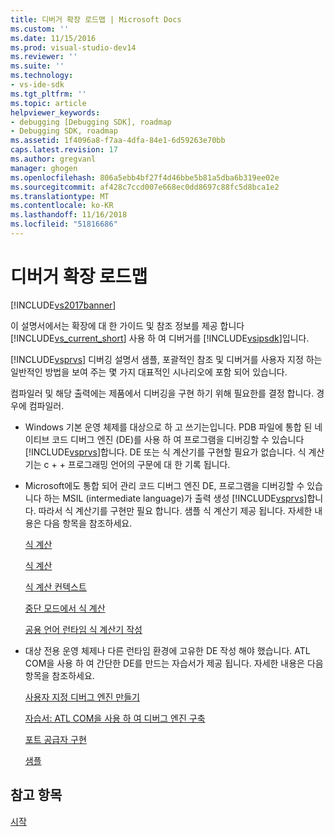 ```yaml
---
title: 디버거 확장 로드맵 | Microsoft Docs
ms.custom: ''
ms.date: 11/15/2016
ms.prod: visual-studio-dev14
ms.reviewer: ''
ms.suite: ''
ms.technology:
- vs-ide-sdk
ms.tgt_pltfrm: ''
ms.topic: article
helpviewer_keywords:
- debugging [Debugging SDK], roadmap
- Debugging SDK, roadmap
ms.assetid: 1f4096a8-f7aa-4dfa-84e1-6d59263e70bb
caps.latest.revision: 17
ms.author: gregvanl
manager: ghogen
ms.openlocfilehash: 806a5ebb4bf27f4d46bbe5b81a5dba6b319ee02e
ms.sourcegitcommit: af428c7ccd007e668ec0dd8697c88fc5d8bca1e2
ms.translationtype: MT
ms.contentlocale: ko-KR
ms.lasthandoff: 11/16/2018
ms.locfileid: "51816686"
---
```

# <a name="roadmap-for-extending-the-debugger"></a>디버거 확장 로드맵
[!INCLUDE[vs2017banner](../../includes/vs2017banner.md)]

이 설명서에서는 확장에 대 한 가이드 및 참조 정보를 제공 합니다 [!INCLUDE[vs_current_short](../../includes/vs-current-short-md.md)] 사용 하 여 디버거를 [!INCLUDE[vsipsdk](../../includes/vsipsdk-md.md)]입니다.  
  
 [!INCLUDE[vsprvs](../../includes/vsprvs-md.md)] 디버깅 설명서 샘플, 포괄적인 참조 및 디버거를 사용자 지정 하는 일반적인 방법을 보여 주는 몇 가지 대표적인 시나리오에 포함 되어 있습니다.  
  
 컴파일러 및 해당 출력에는 제품에서 디버깅을 구현 하기 위해 필요한를 결정 합니다. 경우에 컴파일러.  
  
-   Windows 기본 운영 체제를 대상으로 하 고 쓰기는입니다. PDB 파일에 통합 된 네이티브 코드 디버그 엔진 (DE)를 사용 하 여 프로그램을 디버깅할 수 있습니다 [!INCLUDE[vsprvs](../../includes/vsprvs-md.md)]합니다. DE 또는 식 계산기를 구현할 필요가 없습니다. 식 계산기는 c + + 프로그래밍 언어의 구문에 대 한 기록 됩니다.  
  
-   Microsoft에도 통합 되어 관리 코드 디버그 엔진 DE, 프로그램을 디버깅할 수 있습니다 하는 MSIL (intermediate language)가 출력 생성 [!INCLUDE[vsprvs](../../includes/vsprvs-md.md)]합니다. 따라서 식 계산기를 구현만 필요 합니다. 샘플 식 계산기 제공 됩니다. 자세한 내용은 다음 항목을 참조하세요.  
  
     [식 계산](../../extensibility/debugger/expression-evaluation-visual-studio-debugging-sdk.md)  
  
     [식 계산](../../extensibility/debugger/evaluating-expressions.md)  
  
     [식 계산 컨텍스트](../../extensibility/debugger/expression-evaluation-context.md)  
  
     [중단 모드에서 식 계산](../../extensibility/debugger/expression-evaluation-in-break-mode.md)  
  
     [공용 언어 런타임 식 계산기 작성](../../extensibility/debugger/writing-a-common-language-runtime-expression-evaluator.md)  
  
-   대상 전용 운영 체제나 다른 런타임 환경에 고유한 DE 작성 해야 했습니다. ATL COM을 사용 하 여 간단한 DE를 만드는 자습서가 제공 됩니다. 자세한 내용은 다음 항목을 참조하세요.  
  
     [사용자 지정 디버그 엔진 만들기](../../extensibility/debugger/creating-a-custom-debug-engine.md)  
  
     [자습서: ATL COM을 사용 하 여 디버그 엔진 구축](http://msdn.microsoft.com/en-us/9097b71e-1fe7-48f7-bc00-009e25940c24)  
  
     [포트 공급자 구현](../../extensibility/debugger/implementing-a-port-supplier.md)  
  
     [샘플](../../extensibility/debugger/visual-studio-debugging-samples.md)  
  
## <a name="see-also"></a>참고 항목  
 [시작](../../extensibility/debugger/getting-started-with-debugger-extensibility.md)


